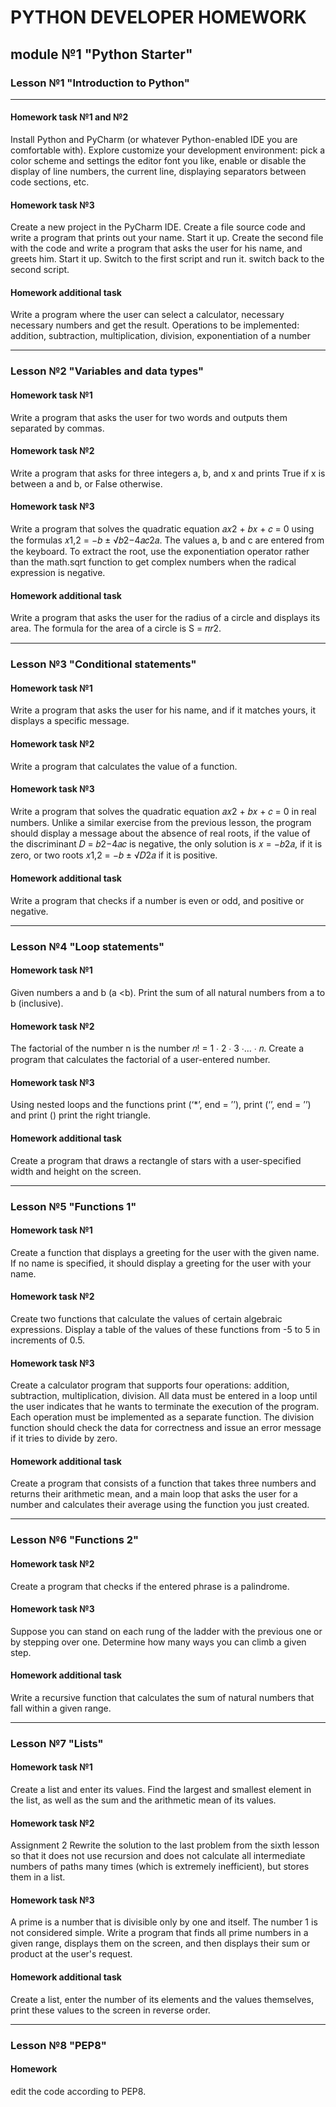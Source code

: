 # PYTHON DEVELOPER HOMEWORK
## module №1 "Python Starter"
### Lesson №1 "Introduction to Python"
  
  ---
  #### Homework task №1 and №2
  Install Python and PyCharm (or whatever Python-enabled IDE you are comfortable with).
  Explore customize your development environment: pick a color scheme and settings
  the editor font you like, enable or disable the display of line numbers,
  the current line, displaying separators between code sections, etc.
  #### Homework task №3
  Create a new project in the PyCharm IDE. Create a file
  source code and write a program that prints out your name. Start it up. Create
  the second file with the code and write a program that asks the user for his name,
  and greets him. Start it up. Switch to the first script and run it. switch back to the second script.
  #### Homework additional task
  Write a program where the user can select a calculator,
  necessary necessary numbers and get the result. Operations to be implemented:
  addition, subtraction, multiplication, division, exponentiation of a number 
  
  ---
### Lesson №2 "Variables and data types"
  #### Homework task №1
  Write a program that asks the user for two words and outputs them separated by commas.
  #### Homework task №2
  Write a program that asks for three integers a, b, and x and prints True if x is between a and b, or False otherwise.
  #### Homework task №3
  Write a program that solves the quadratic equation 𝑎𝑥2 + 𝑏𝑥 + 𝑐 = 0 using the formulas 𝑥1,2 = −𝑏 ± √𝑏2−4𝑎𝑐2𝑎. The values a, b and c are entered from the keyboard. To extract the root, use the exponentiation operator rather than the math.sqrt function to get complex numbers when the radical expression is negative.
  #### Homework additional task
  Write a program that asks the user for the radius of a circle and displays its area. The formula for the area of a circle is S = 𝜋𝑟2.
  
  ---
### Lesson №3 "Conditional statements"
  #### Homework task №1
  Write a program that asks the user for his name, and if it matches yours, it displays a specific message.
  #### Homework task №2
  Write a program that calculates the value of a function.
  #### Homework task №3
  Write a program that solves the quadratic equation 𝑎𝑥2 + 𝑏𝑥 + 𝑐 = 0 in real numbers. Unlike a similar exercise from the previous lesson, the program should display a message about the absence of real roots, if the value of the discriminant 𝐷 = 𝑏2−4𝑎𝑐 is negative, the only solution is 𝑥 = −𝑏2𝑎, if it is zero, or two roots 𝑥1,2 = −𝑏 ± √𝐷2𝑎 if it is positive.
  #### Homework additional task
  Write a program that checks if a number is even or odd, and positive or negative.
  
  ---
### Lesson №4 "Loop statements"
  #### Homework task №1
  Given numbers a and b (a <b). Print the sum of all natural numbers from a to b (inclusive).
  #### Homework task №2
  The factorial of the number n is the number 𝑛! = 1 ∙ 2 ∙ 3 ∙… ∙ 𝑛. Create a program that calculates the factorial of a user-entered number.
  #### Homework task №3
  Using nested loops and the functions print (‘*’, end = ’’), print (‘’, end = ’’) and print () print the right triangle.
  #### Homework additional task
  Create a program that draws a rectangle of stars with a user-specified width and height on the screen.
  
  ---
### Lesson №5 "Functions 1"
  #### Homework task №1
  Create a function that displays a greeting for the user with the given name. If no name is specified, it should display a greeting for the user with your name.
  #### Homework task №2
  Create two functions that calculate the values of certain algebraic expressions. Display a table of the values of these functions from -5 to 5 in increments of 0.5.
  #### Homework task №3
  Create a calculator program that supports four operations: addition, subtraction, multiplication, division. All data must be entered in a loop until the user indicates that he wants to terminate the execution of the program. Each operation must be implemented as a separate function. The division function should check the data for correctness and issue an error message if it tries to divide by zero.
  #### Homework additional task
  Create a program that consists of a function that takes three numbers and returns their arithmetic mean, and a main loop that asks the user for a number and calculates their average using the function you just created.
  
  ---
### Lesson №6 "Functions 2"
  #### Homework task №2
  Create a program that checks if the entered phrase is a palindrome.
  #### Homework task №3
  Suppose you can stand on each rung of the ladder with the previous one or by stepping over one. Determine how many ways you can climb a given step.
  #### Homework additional task
  Write a recursive function that calculates the sum of natural numbers that fall within a given range.
  
  ---
### Lesson №7 "Lists"
  #### Homework task №1
  Create a list and enter its values. Find the largest and smallest element in the list, as well as the sum and the arithmetic mean of its values.
  #### Homework task №2
  Assignment 2 Rewrite the solution to the last problem from the sixth lesson so that it does not use recursion and does not calculate all intermediate numbers of paths many times (which is extremely inefficient), but stores them in a list.
  #### Homework task №3
  A prime is a number that is divisible only by one and itself. The number 1 is not considered simple. Write a program that finds all prime numbers in a given range, displays them on the screen, and then displays their sum or product at the user's request.
  #### Homework additional task
  Create a list, enter the number of its elements and the values themselves, print these values to the screen in reverse order.
  
  ---
### Lesson №8 "PEP8"
  #### Homework
  edit the code according to PEP8.
  
  
